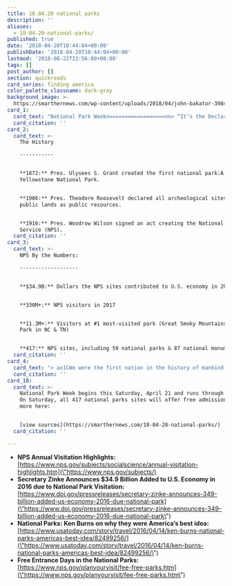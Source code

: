 ```yaml
---
title: 18.04.20 national parks
description: ''
aliases:
  - 18-04-20-national-parks/
published: true
date: '2018-04-20T10:44:04+00:00'
publishDate: '2018-04-20T10:44:04+00:00'
lastmod: '2018-08-22T22:56:00+00:00'
tags: []
post_author: []
section: quickreads
card_series: finding america
color_palette_classname: dark-gray
background_image: >-
  https://smarthernews.com/wp-content/uploads/2018/04/john-bakator-398476-unsplash-scaled.jpg
card_1:
  card_text: "National Park Weekn==================nn> “It’s the Declaration of Independence applied to the landscape …. The idea of the national parks could not happen anywhere else but in the United States.”n> n> Ken Burns, Director of ax1CThe National Parks: America's Best Ideaax1D, to USA Today in 2008"
  card_citation: ''
card_2:
  card_text: >-
    The History

    -----------


    **1872:** Pres. Ulysees S. Grant created the first national park:A
    Yellowstone National Park.


    **1906:** Pres. Theodore Roosevelt declared all archeological sites on
    public lands as public resources.


    **1916:** Pres. Woodrow Wilson signed an act creating the National Park
    Service (NPS).
  card_citation: ''
card_3:
  card_text: >-
    NPS By the Numbers:

    -------------------


    **$34.9B:** Dollars the NPS sites contributed to U.S. economy in 2016


    **330M+:** NPS visitors in 2017


    **11.3M+:** Visitors at #1 most-visited park (Great Smoky Mountains National
    Park in NC & TN)


    **417:** NPS sites, including 59 national parks & 87 national monuments
  card_citation: ''
card_4:
  card_text: "> ax1CWe were the first nation in the history of mankind to say that the most special places should be set aside not for royalty, not for the rich, not for the well-connected, but for everyone and for all time.ax1Dn> n> Dayton Duncan, writer and co-producer of ax1CThe National Parks: America's Best Ideaax1D, to USA Today in 2008"
  card_citation: ''
card_10:
  card_text: >-
    National Park Week begins this Saturday, April 21 and runs through April 29.
    On Saturday, all 417 national parks sites will offer free admission. Learn
    more here:


    [view sources](https://smarthernews.com/18-04-20-national-parks/)
  card_citation: ''

---
```

*   **NPS Annual Visitation Highlights:**  
    [https://www.nps.gov/subjects/socialscience/annual-visitation-highlights.htm](\"https://www.nps.gov/subjects/)
*   **Secretary Zinke Announces $34.9 Billion Added to U.S. Economy in 2016 due to National Park Visitation:**  
    [https://www.doi.gov/pressreleases/secretary-zinke-announces-349-billion-added-us-economy-2016-due-national-park](\"https://www.doi.gov/pressreleases/secretary-zinke-announces-349-billion-added-us-economy-2016-due-national-park\")
*   **National Parks: Ken Burns on why they were America’s best idea:** [https://www.usatoday.com/story/travel/2016/04/14/ken-burns-national-parks-americas-best-idea/82499256/](\"https://www.usatoday.com/story/travel/2016/04/14/ken-burns-national-parks-americas-best-idea/82499256/\")
*   **Free Entrance Days in the National Parks:**  
    [https://www.nps.gov/planyourvisit/fee-free-parks.htm](\"https://www.nps.gov/planyourvisit/fee-free-parks.htm\")